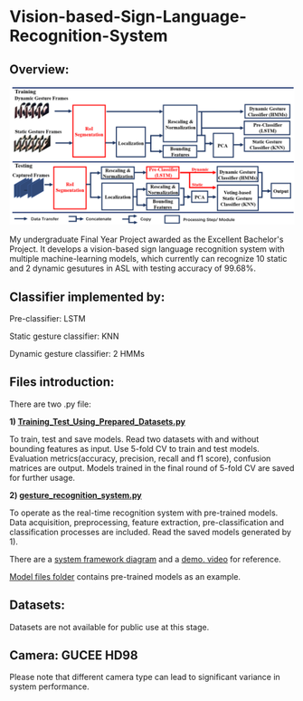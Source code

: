 # Vision-based-Sign-Language-Recognition-System

## Overview:

<div align=center><img src=https://github.com/JianqiaoMao/Real-time-Vision-based-Sign-Language-Recognition-System/blob/main/doc/SYSTEM%20FRAMEWORK.png width=900 /></div>

My undergraduate Final Year Project awarded as the Excellent Bachelor's Project. It develops a vision-based sign language recognition system with multiple machine-learning models, which currently can recognize 10 static and 2 dynamic gesutures in ASL with testing accuracy of 99.68%.

## Classifier implemented by:

  Pre-classifier: LSTM
  
  Static gesture classifier: KNN
  
  Dynamic gesture classifier: 2 HMMs

## Files introduction:

There are two .py file:

  **1) [Training_Test_Using_Prepared_Datasets.py](https://github.com/JianqiaoMao/Real-time-Vision-based-Sign-Language-Recognition-System/blob/main/Training_Test_Using_Prepared_Datasets.py)**

  To train, test and save models. 
  Read two datasets with and without bounding features as input. Use 5-fold CV to train and test models. Evaluation metrics(accuracy, precision, recall and f1 score), confusion matrices are output. Models trained in the final round of 5-fold CV are saved for further usage.

  **2) [gesture_recognition_system.py](https://github.com/JianqiaoMao/Real-time-Vision-based-Sign-Language-Recognition-System/blob/main/gesture_recognition_system.py)**
  
  To operate as the real-time recognition system with pre-trained models. Data acquisition, preprocessing, feature extraction, pre-classification and classification processes are included. Read the saved models generated by 1).

There are a [system framework diagram](https://github.com/JianqiaoMao/Real-time-Vision-based-Sign-Language-Recognition-System/blob/main/doc/SYSTEM%20FRAMEWORK.png) and a [demo. video](https://github.com/JianqiaoMao/Real-time-Vision-based-Sign-Language-Recognition-System/blob/main/doc/FYP%20demo.%20video.mp4) for reference.

[Model files folder](https://github.com/JianqiaoMao/Real-time-Vision-based-Sign-Language-Recognition-System/tree/main/model%20files) contains pre-trained models as an example.

## Datasets: 

Datasets are not available for public use at this stage.

## Camera: GUCEE HD98

Please note that different camera type can lead to significant variance in system performance.
